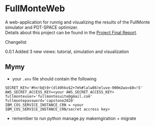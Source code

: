 # FullMonteWeb
A web-application for runnig and visualizing the results of the FullMonte simulator and PDT-SPACE optimizer. \
Details about this project can be found in the [Project Final Report](final_report_2020181.pdf).

Changelist

0.0.1 Added 3 new views: tutorial, simulation and visualization


## Mymy
- your `.env` file should contain the following
```
SECRET_KEY='#hn!b@)0r(dl49hko$2+7m%#lalw86)eluve-900m2wo=$0=!5'
AWS_SECRET_ACCESS_KEY=<your AWS_SECRET_ACCESS_KEY>
fullmonteuser='fullmontesuite@gmail.com'
fullmontepassword='capstone2020'
IBM_COS_SERVICE_INSTANCE_CRN = <your IBM_COS_SERVICE_INSTANCE_CRN/secret accress key>
```
- remember to run python manage.py makemgiration + migrate
